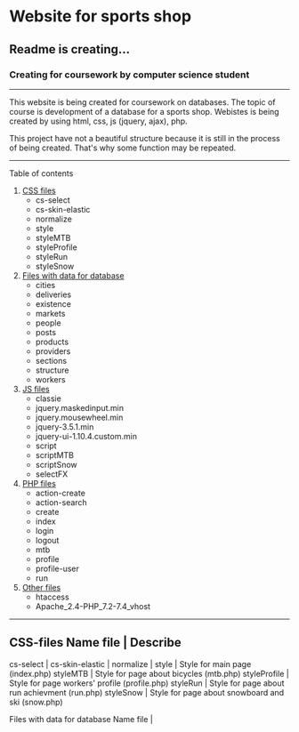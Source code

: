 # Website for sports shop
## Readme is creating...
### Creating for coursework by computer science student

________
This website is being created for coursework on databases. The topic of course is development of a database for a sports shop. Webistes is being created by using html, css, js (jquery, ajax), php.

This project have not a beautiful structure because it is still in the process of being created. That's why some function may be repeated. 
________

Table of contents
1. [CSS files](#css)
    * cs-select
    * cs-skin-elastic
    * normalize
    * style
    * styleMTB
    * styleProfile
    * styleRun
    * styleSnow
2. [Files with data for database](#data)
    * cities
    * deliveries
    * existence
    * markets
    * people
    * posts
    * products
    * providers
    * sections
    * structure
    * workers
3. [JS files](js)
    * classie
    * jquery.maskedinput.min
    * jquery.mousewheel.min
    * jquery-3.5.1.min
    * jquery-ui-1.10.4.custom.min
    * script
    * scriptMTB
    * scriptSnow
    * selectFX
4. [PHP files](#php)
    * action-create
    * action-search
    * create
    * index
    * login
    * logout
    * mtb
    * profile
    * profile-user
    * run
5. [Other files](#other)
    * htaccess
    * Apache_2.4-PHP_7.2-7.4_vhost
________

<a id="css"> CSS-files </a>
Name file         | Describe 
---------------------------------------
cs-select         |
cs-skin-elastic   |
normalize         |
style             | Style for main page (index.php)
styleMTB          | Style for page about bicycles (mtb.php)
styleProfile      | Style for page workers' profile (profile.php)
styleRun          | Style for page about run achievment (run.php)
styleSnow         | Style for page about snowboard and ski (snow.php)

<a id="data"> Files with data for database </a>
Name file         |

